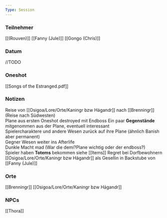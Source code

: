 ```yaml
---
Type: Session
---
```

### Teilnehmer
[[(Rouven)]]
[[Fanny (Jule)]]
[[Gongo (Chris)]]
### Datum
//TODO
### Oneshot

[[Songs of the Estranged.pdf]]
### Notizen

Reise von [[Osigoa/Lore/Orte/Kaningr bzw Hágandr]] nach [[Brenningr]] (Reise nach Südwesten)  
Plane aus ersten Oneshot destroyed mit Endboss 
Ein paar **Gegenstände** mitgenommen aus der Plane, eventuell interessant  
Spielercharaktere und andere Wesen zurück auf ihre Plane (ähnlich Banish aber permanent)  
Gegner Wesen weiter ins Afterlife  
Dunkle Macht mad (War die demi?Plane wichtig oder der endboss?)  
Spieler haben **Totems** bekommen siehe [[Items]]
Regret bei Dorfbewohnern  
[[Osigoa/Lore/Orte/Kaningr bzw Hágandr]] als Gesellin in Backstube von [[Fanny (Jule)]]

### Orte
[[Brenningr]]
[[Osigoa/Lore/Orte/Kaningr bzw Hágandr]]
### NPCs
[[Thora]]